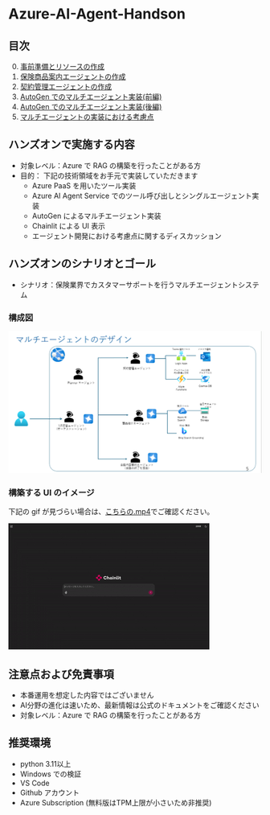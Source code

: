 # Azure-AI-Agent-Handson
## 目次
0. [事前準備とリソースの作成](handson-textbook/ex0.md)
1. [保険商品案内エージェントの作成](handson-textbook/ex1.md)
2. [契約管理エージェントの作成](handson-textbook/ex2.md)
3. [AutoGen でのマルチエージェント実装(前編)](handson-textbook/ex3.md)
4. [AutoGen でのマルチエージェント実装(後編)](handson-textbook/ex4.md)
5. [マルチエージェントの実装における考慮点](handson-textbook/ex5.md)


## ハンズオンで実施する内容
- 対象レベル：Azure で RAG の構築を行ったことがある方
- 目的： 下記の技術領域をお手元で実装していただきます
    - Azure PaaS を用いたツール実装
    - Azure AI Agent Service でのツール呼び出しとシングルエージェント実装
    - AutoGen によるマルチエージェント実装
    - Chainlit による UI 表示
    - エージェント開発における考慮点に関するディスカッション

## ハンズオンのシナリオとゴール
- シナリオ：保険業界でカスタマーサポートを行うマルチエージェントシステム


### 構成図
![alt text](images/image01.png)

### 構築する UI のイメージ
下記の gif が見づらい場合は、[こちらの.mp4](../images/multiagent.mp4)でご確認ください。

![alt text](images/multiagent.gif)


## 注意点および免責事項
- 本番運用を想定した内容ではございません
- AI分野の進化は速いため、最新情報は公式のドキュメントをご確認ください
- 対象レベル：Azure で RAG の構築を行ったことがある方

## 推奨環境
- python 3.11以上
- Windows での検証
- VS Code
- Github アカウント
- Azure Subscription (無料版はTPM上限が小さいため非推奨)
